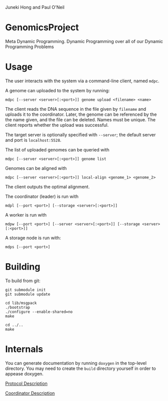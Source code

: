 Juneki Hong and Paul O'Neil



GenomicsProject
===============

Meta Dynamic Programming. Dynamic Programming over all of our Dynamic Programming Problems

Usage
=====

The user interacts with the system via a command-line client, named ``mdpc``.

A genome can uploaded to the system by running:

    mdpc [--server <server>[:<port>]] genome upload <filename> <name>

The client reads the DNA sequence in the file given by ``filename`` and uploads it to the coordinator.
Later, the genome can be referenced by the the name given, and the file can be deleted.
Names must be unique.
The client reports whether the upload was successful.

The target server is optionally specified with ``--server``; the default server and port is ``localhost:5528``.

The list of uploaded genomes can be queried with

    mdpc [--server <server>[:<port>]] genome list


Genomes can be aligned with

    mdpc [--server <server>[:<port>]] local-align <genome_1> <genome_2>

The client outputs the optimal alignment.

The coordinator (leader) is run with

    mdpl [--port <port>] [--storage <server>[:<port>]]

A worker is run with

    mdpw [--port <port>] [--server <server>[:<port>]] [--storage <server>[:<port>]]

A storage node is run with:

    mdps [--port <port>]

Building
========
To build from git:

    git submodule init
    git submodule update
    
    cd lib/msgpack
    ./bootstrap
    ./configure --enable-shared=no
    make
    
    cd ../..
    make


Internals
=========
You can generate documentation by running ``doxygen`` in the top-level directory.  You may need to create the ``build`` directory yourself in order to appease doxygen.

[Protocol Description](md_doc_proto_design.html)

[Coordinator Description](md_doc_coord_design.html)
